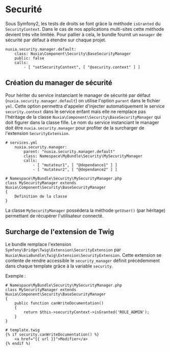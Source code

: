 # Securité #

Sous Symfony2, les tests de droits se font grâce la méthode `isGranted` du `SecurityContext`. Dans le cas de nos applications multi-sites cette méthode devient très vite limitée. Pour pallier à cela, le bundle fournit un `manager` de sécurité par défaut à étendre sur chaque projet.

```
nuxia.security.manager.default:
	class: Nuxia\Component\Security\BaseSecurityManager
    public: false
    calls:
    	- [ "setSecurityContext", [ "@security.context" ] ]
```

## Création du manager de sécurité ##

Pour hériter du service instanciant le manager de sécurité par défaut (`nuxia.security.manager.default`) on utilise l'option `parent` dans le fichier `yml`.  Cette option permettra d'appeler d'injecter automatiquement le service `security.context` dans le service enfant mais elle ne remplace pas l'héritage de la classe `Nuxia\Component\Security\BaseSecurityManager` qui doit figurer dans la classe fille.
Le nom du service instanciant le manager doit être `nuxia.security.manager` pour profiter de la surcharger de l'extension `SecurityExtension`.

```
# services.yml
	nuxia.security.manager: 
		parent: "nuxia.security.manager.default"
		class: Namespace\MyBundle\Security\MySecurityManager
		calls:
            - [ "mutateur1", [ "@dependance1" ] ]
            - [ "mutateur2", [ "@dependance2" ] ]		
````

```
# Namespace\MyBundle\Security\MySecurityManager.php
class MySecurityManager extends Nuxia\Component\Security\BaseSecurityManager 
{
	Definition de la classe
}
```

La classe `MySecurityManager` possédera la méthode `getUser()` (par héritage) permettant de récupérer l'utilisateur connecté. 

## Surcharge de l'extension de Twig ##

Le bundle remplace l'extension `Symfony\Bridge\Twig\Extension\SecurityExtension` par `Nuxia\NuxiaBundle\Twig\Extension\SecurityExtension`. Cette extension se contente de rendre accessible le `security_manager` définit précédemment dans chaque template grâce à la variable `security`.

Exemple :

```
# Namespace\MyBundle\Security\MySecurityManager.php
class MySecurityManager extends Nuxia\Component\Security\BaseSecurityManager 
{
	public function canWriteDocumentation()
	{
		return $this->securityContext->isGranted('ROLE_ADMIN');
	}
}
```

```
# template.twig
{% if security.canWriteDocumentation() %}
	<a href="{{ url }}">Modifier</a>
{% endif %)
```
